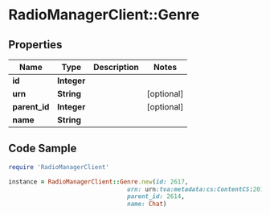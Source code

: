 # RadioManagerClient::Genre

## Properties

Name | Type | Description | Notes
------------ | ------------- | ------------- | -------------
**id** | **Integer** |  | 
**urn** | **String** |  | [optional] 
**parent_id** | **Integer** |  | [optional] 
**name** | **String** |  | 

## Code Sample

```ruby
require 'RadioManagerClient'

instance = RadioManagerClient::Genre.new(id: 2617,
                                 urn: urn:tva:metadata:cs:ContentCS:2013:3.1.1.1.3,
                                 parent_id: 2614,
                                 name: Chat)
```



